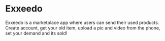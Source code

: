 # Exxeedo
Exxeedo is a marketplace app where users can send their used products. Create account, get your old item, upload a pic and video from the phone, set your demand and its sold!
